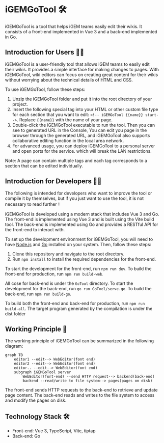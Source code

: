 # iGEMGoTool 🛠️

iGEMGoTool is a tool that helps iGEM teams easily edit their wikis. It consists of a front-end implemented in Vue 3 and a back-end implemented in Go.

## Introduction for Users 🧑‍💼

iGEMGoTool is a user-friendly tool that allows iGEM teams to easily edit their wikis. It provides a simple interface for making changes to pages. With iGEMGoTool, wiki editors can focus on creating great content for their wikis without worrying about the technical details of HTML and CSS.

To use iGEMGoTool, follow these steps:

1. Unzip the iGEMGoTool folder and put it into the root directory of your project.
2. Insert the following special tag into your HTML or other custom file type for each section that you want to edit: `<!-- iGEMGoTool {{name}} start-->`. Replace `{{name}}` with the name of your page.
3. Double-click the iGEMGoTool executable to run the tool. Then you can see to generated URL in the Console, You can edit you page in the browser through the generated URL, and iGEMGoTool also supports collaborative editing function in the local area network. 
4. For advanced usage, you can deploy iGEMGoTool to a personal server and open ports for the service. which will break the LAN restrictions.

Note: A page can contain multiple tags and each tag corresponds to a section that can be edited individually.

## Introduction for Developers 🧑‍💻

The following is intended for developers who want to improve the tool or compile it by themselves, but if you just want to use the tool, it is not necessary to read further！

iGEMGoTool is developed using a modern stack that includes Vue 3 and Go. The front-end is implemented using Vue 3 and is built using the Vite build tool. The back-end is implemented using Go and provides a RESTful API for the front-end to interact with.

To set up the development environment for iGEMGoTool, you will need to have [Node.js](https://nodejs.org/) and [Go](https://golang.org/) installed on your system. Then, follow these steps:

1. Clone this repository and navigate to the root directory.
2. Run `npm install` to install the required dependencies for the front-end.

To start the development for the front-end, run `npm run dev`. 
To build the front-end for production, run `npm run build-web`.

All cose for back-end is under the `GoTool` directory. 
To start the development for the back-end, run `go run GoTool/serve.go`. 
To build the back-end, run `npm run build-go`. 

To build both the front-end and back-end for production, run `npm run build-all`.
The target program generated by the compilation is under the dist folder

## Working Principle 📝

The working principle of iGEMGoTool can be summarized in the following diagram:

```mermaid
graph TB
    editor1 --edit--> WebEditor(font end)
    editor2 --edit--> WebEditor(font end)
    editor.. --edit--> WebEditor(font end)
    subgraph iGEMGoTool server
        WebEditor(font-end) --send HTTP request--> backend(back-end)
        backend --read/write to file system--> pages(pages on disk)
```

The front-end sends HTTP requests to the back-end to retrieve and update page content. The back-end reads and writes to the file system to access and modify the pages on disk.

## Technology Stack 🛠️

- Front-end: Vue 3, TypeScript, Vite, tiptap
- Back-end: Go 
